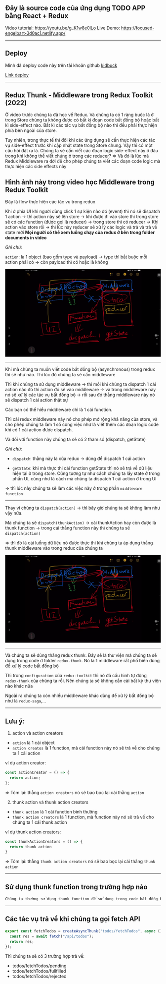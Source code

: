 ## Đây là source code của ứng dụng TODO APP bằng React + Redux

Video tutorial: https://youtu.be/g_K1w8e0lLo
Live Demo: https://focused-engelbart-3d0ac1.netlify.app/

---

## Deploy

Mình đã deploy code này trên tài khoản github [kidbuck](https://github.com/kidbuck)

[Link deploy](https://kidbuck.github.io/todo-app-redux-redux-thunk/)

---

## Redux Thunk - Middleware trong Redux Toolkit (2022)

Ở video trước chúng ta đã học về Redux. Và chúng ta có 1 ràng buộc là ở trong Store chúng ta không được có bất kì đoạn code bất đồng bộ hoặc bất kì side-effect nào. Bất kì các tác vụ bất đồng bộ nào thì đều phải thực hiện phía bên ngoài của store.

Tuy nhiên, trong thực tế thì đôi khi các ứng dụng sẽ cần thực hiện các tác vụ side-effect trước khi cập nhật state trong Store chung. Vậy thì có một câu hỏi đặt ra là. Chúng ta sẽ cần viết các đoạn logic side-effect này ở đâu trong khi không thể viết chúng ở trong các reducer?
⇒ Và đó là lúc mà Redux Middleware ra đời để cho phép chúng ta viết các đoạn code logic mà thực hiện các side effects này

## Hình ảnh này trong video học Middleware trong Redux Toolkit

Đây là flow thực hiện các tác vụ trong redux

Khi ở phía UI khi người dùng click 1 sự kiện nào đó (event) thì nó sẽ dispatch 1 action -> thì action này sẽ lên store -> khi được đi vào store thì trong store sẽ có các function (được gọi là reducer) -> trong store thì có reducer -> Khi action vào store rồi -> thì lúc này reducer sẽ xử lý các logic và trả và trả về state mới **Mọi người có thể xem luồng chạy của redux ở bên trong folder documents in video**

_Ghi chú:_

`action`: là 1 object (bao gồm type và payload) -> type thì bắt buộc mỗi action phải có -> còn payload thì có hoặc là không

![alt text](image.png)

---

Khi mà chúng ta muốn viết code bất đồng bộ (asynchronous) trong redux thì sẽ như nào. Thì lúc đó chúng ta sẽ cần middleware

Thì khi chúng ta sử dụng middleware -> thì mỗi khi chúng ta dispatch 1 cái action nào đó thì action đó sẽ vào middleware -> và trong middleware này nó sẽ xử lý các tác vụ bất đồng bộ -> rồi sau đó thằng middleware này nó sẽ dispatch 1 cái action thật sự

Các bạn có thể hiểu middleware chỉ là 1 cái function.

Thì cái redux middleware này nó cho phép mở rộng khả năng của store, và cho phép chúng ta làm 1 số công việc như là viết thêm các đoạn logic code khi có 1 cái action được dispatch.

Và đối với function này chúng ta sẽ có 2 tham số (dispatch, getState)

_Ghi chú:_

- `dispatch`: thằng này là của redux -> dùng để dispatch 1 cái action

- `getState`: khi mà thực thi cái function getState thì nó sẽ trả về dữ liệu hiện tại ở trong store. Cũng tương tự như cách chúng ta lấy state ở trong phần UI, cũng như là cách mà chúng ta dispatch 1 cái action ở trong UI

=> thì lúc này chúng ta sẽ làm các việc này ở trong phần `middleware function`

---

Thay vì chúng ta `dispatch(action)` -> thì bây giờ chúng ta sẽ không làm như vậy nữa.

Mà chúng ta sẽ `dispatch(thunkAction)` -> cái thunkAction hay còn được là thunk function -> trong cái thằng function này thì chúng ta sẽ `dispatch(action)`

=> thì đó là cái luồng dữ liệu nó được thực thi khi chúng ta áp dụng thằng thunk middleware vào trong redux của chúng ta

![alt text](image.png)

---

Và chúng ta sẽ dùng thằng redux thunk. Đây sẽ là thư viện mà chúng ta sẽ dụng trong code ở folder `redux-thunk`. Nó là 1 middleware rất phổ biến dùng để xử lý code bất đồng bộ

Thì trong `configuration` của `redux-toolkit` thì nó đã cấu hình tự động `redux-thunk` của chúng ta rồi. Nên chúng ta sẽ không cần cài bất kỳ thư viện nào khác nữa

Ngoài ra chúng ta còn nhiều middleware khác dùng để xử lý bất đồng bộ như là `redux-saga`,...

---

## Lưu ý:

1. action và action creators

- `action` là 1 cái object
- `action creatos` là 1 function, mà cái function này nó sẽ trả về cho chúng ta 1 cái action

ví dụ action creator:

```jsx
const actionCreator = () => {
  return action;
};
```

=> Tóm lại: thằng `action creators` nó sẽ bao bọc lại cái thằng `action`

2. thunk action và thunk action creators

- `thunk action` là 1 cái function bình thường
- `thunk action creators` là 1 function, mà function này nó sẽ trả về cho chúng ta 1 cái thunk action

ví dụ thunk action creators:

```jsx
const thunkActionCreators = () => {
  return thunk action
}
```

=> Tóm lại: thằng `thunk action creators` nó sẽ bao bọc lại cái thằng `thunk action`

---

## Sử dụng thunk function trong trường hợp nào

```md
Chúng ta thường sử dụng thunk function để sử dụng trong code bất đồng bộ
```

---

## Các tác vụ trả về khi chúng ta gọi fetch API

```js
export const fetchTodos = createAsyncThunk("todos/fetchTodos", async () => {
  const res = await fetch("/api/todos");
  return res;
});
```

Thì chúng ta sẽ có 3 trường hợp trả về:

- todos/fetchTodos/pending
- todos/fetchTodos/fullfilled
- todos/fetchTodos/rejected
